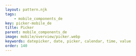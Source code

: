```yaml
---
layout: pattern.njk
tags: 
    - mobile_components_de
key: picker-mobile_de
title: Picker
parent: mobile_components_de
image: mobile/overview/picker.webp
keywords: datepicker, date, picker, calendar, time, value
order: 140
---
```


